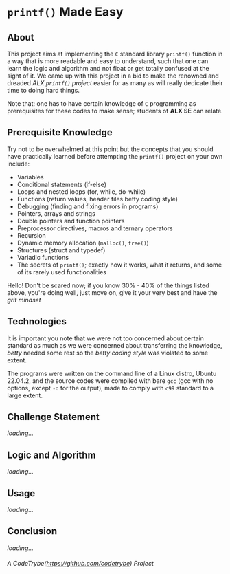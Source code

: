 # `printf()` Made Easy
## About
This project aims at implementing the `C` standard library `printf()` function in a way that is more readable and easy to understand, such that one can learn the logic and algorithm and not float or get totally confused at the sight of it. We came up with this project in a bid to make the renowned and dreaded *ALX `printf()` project* easier for as many as will really dedicate their time to doing hard things.

Note that: one has to have certain knowledge of `C` programming as prerequisites for these codes to make sense; students of **ALX SE** can relate.

## Prerequisite Knowledge
Try not to be overwhelmed at this point but the concepts that you should have practically learned before attempting the `printf()` project on your own include:
- Variables
- Conditional statements (if-else)
- Loops and nested loops (for, while, do-while)
- Functions (return values, header files betty coding style)
- Debugging (finding and fixing errors in programs)
- Pointers, arrays and strings
- Double pointers and function pointers
- Preprocessor directives, macros and ternary operators
- Recursion
- Dynamic memory allocation (`malloc()`, `free()`)
- Structures (struct and typedef)
- Variadic functions
- The secrets of `printf()`; exactly how it works, what it returns, and some of its rarely used functionalities

Hello! Don't be scared now; if you know 30% - 40% of the things listed above, you're doing well, just move on, give it your very best and have the *grit mindset*

## Technologies
It is important you note that we were not too concerned about certain standard as much as we were concerned about transferring the knowledge, *betty* needed some rest so the *betty coding style* was violated to some extent.

The programs were written on the command line of a Linux distro, Ubuntu 22.04.2, and the source codes were compiled with bare `gcc` (gcc with no options, except `-o` for the output), made to comply with `c99` standard to a large extent.

## Challenge Statement
*loading...*
## Logic and Algorithm
*loading...*
## Usage
*loading...*
## Conclusion
*loading...*

###### A CodeTrybe(https://github.com/codetrybe) Project
